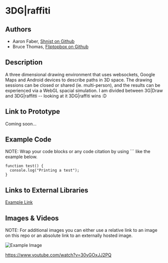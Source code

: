 # 3DG|raffiti

## Authors
- Aaron Faber, [Shnist on Github](https://github.com/shnist)
- Bruce Thomas, [Fliptopbox on Github](https://github.com/fliptopbox)

## Description

A three dimensional drawing environment that uses websockets, Google Maps and Android devices to describe paths in 3D space. The drawing sessions can be closed or shared (ie. multi-person), and the results can be experienced via a WebGL spacial simulation. I am divided between 3G|Draw and 3DG|raffitti -- looking at it 3DG|raffiti wins :D

## Link to Prototype
Coming soon...

## Example Code
NOTE: Wrap your code blocks or any code citation by using ``` like the example below.
```
function test() {
  console.log("Printing a test");
}
```
## Links to External Libraries

[Example Link](http://www.google.com "Example Link")

## Images & Videos
NOTE: For additional images you can either use a relative link to an image on this repo or an absolute link to an externally hosted image.

![Example Image](project_images/cover.jpg?raw=true "Example Image")

https://www.youtube.com/watch?v=30yGOxJJ2PQ
